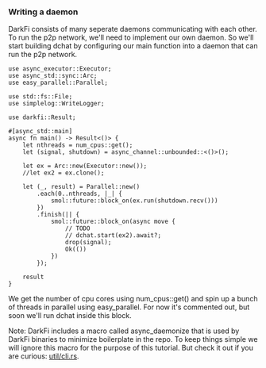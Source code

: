 ### Writing a daemon

DarkFi consists of many seperate daemons communicating with each other. To
run the p2p network, we'll need to implement our own daemon.  So we'll
start building dchat by configuring our main function into a daemon that
can run the p2p network.

```
use async_executor::Executor;
use async_std::sync::Arc;
use easy_parallel::Parallel;

use std::fs::File;
use simplelog::WriteLogger;

use darkfi::Result;

#[async_std::main]
async fn main() -> Result<()> {
    let nthreads = num_cpus::get();
    let (signal, shutdown) = async_channel::unbounded::<()>();

    let ex = Arc::new(Executor::new());
    //let ex2 = ex.clone();

    let (_, result) = Parallel::new()
        .each(0..nthreads, |_| {
            smol::future::block_on(ex.run(shutdown.recv()))
        })
        .finish(|| {
            smol::future::block_on(async move {
                // TODO
                // dchat.start(ex2).await?;
                drop(signal);
                Ok(())
            })
        });

    result
}
```

We get the number of cpu cores using num_cpus::get() and spin up a bunch
of threads in parallel using easy_parallel. For now it's commented out,
but soon we'll run dchat inside this block.

Note: DarkFi includes a macro called async_daemonize that is used by
DarkFi binaries to minimize boilerplate in the repo.  To keep things
simple we will ignore this macro for the purpose of this tutorial.  But
check it out if you are curious: [util/cli.rs](../../../src/util/cli.rs).

